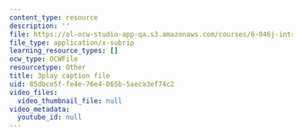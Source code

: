 ```yaml
---
content_type: resource
description: ''
file: https://ol-ocw-studio-app-qa.s3.amazonaws.com/courses/6-046j-introduction-to-algorithms-sma-5503-fall-2005/85dbce5ffe4e76e4065b5aeca3ef74c2_PYvJmLKhM-Y.srt
file_type: application/x-subrip
learning_resource_types: []
ocw_type: OCWFile
resourcetype: Other
title: 3play caption file
uid: 85dbce5f-fe4e-76e4-065b-5aeca3ef74c2
video_files:
  video_thumbnail_file: null
video_metadata:
  youtube_id: null
---
```

